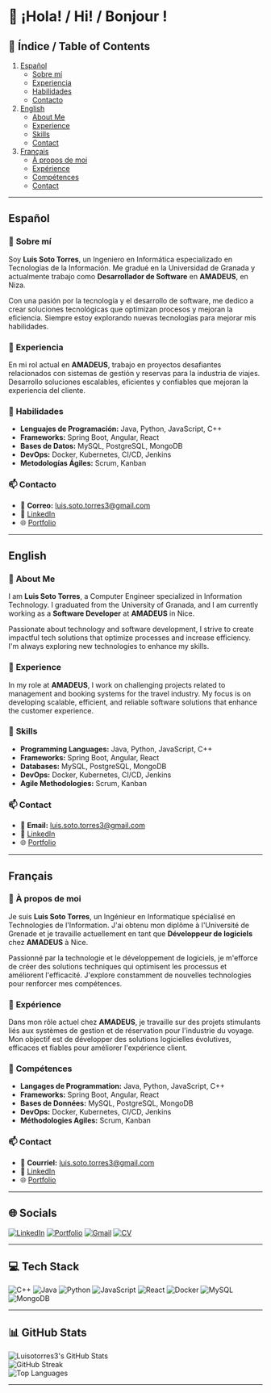 # 👋 ¡Hola! / Hi! / Bonjour !

## 📜 Índice / Table of Contents
1. [Español](#español)
   - [Sobre mí](#sobre-mí-es)
   - [Experiencia](#experiencia-es)
   - [Habilidades](#habilidades-es)
   - [Contacto](#contacto-es)
2. [English](#english)
   - [About Me](#about-me-en)
   - [Experience](#experience-en)
   - [Skills](#skills-en)
   - [Contact](#contact-en)
3. [Français](#français)
   - [À propos de moi](#à-propos-de-moi-fr)
   - [Expérience](#expérience-fr)
   - [Compétences](#compétences-fr)
   - [Contact](#contact-fr)

---

## Español

### 📌 <a name="sobre-mí-es"></a> Sobre mí
Soy **Luis Soto Torres**, un Ingeniero en Informática especializado en Tecnologías de la Información. Me gradué en la Universidad de Granada y actualmente trabajo como **Desarrollador de Software** en **AMADEUS**, en Niza.

Con una pasión por la tecnología y el desarrollo de software, me dedico a crear soluciones tecnológicas que optimizan procesos y mejoran la eficiencia. Siempre estoy explorando nuevas tecnologías para mejorar mis habilidades.

### 💼 <a name="experiencia-es"></a> Experiencia
En mi rol actual en **AMADEUS**, trabajo en proyectos desafiantes relacionados con sistemas de gestión y reservas para la industria de viajes. Desarrollo soluciones escalables, eficientes y confiables que mejoran la experiencia del cliente.

### 🚀 <a name="habilidades-es"></a> Habilidades
- **Lenguajes de Programación:** Java, Python, JavaScript, C++
- **Frameworks:** Spring Boot, Angular, React
- **Bases de Datos:** MySQL, PostgreSQL, MongoDB
- **DevOps:** Docker, Kubernetes, CI/CD, Jenkins
- **Metodologías Ágiles:** Scrum, Kanban

### 📫 <a name="contacto-es"></a> Contacto
- 📧 **Correo:** luis.soto.torres3@gmail.com  
- 💼 [LinkedIn](https://www.linkedin.com/in/luisotorres3)  
- 🌐 [Portfolio](https://www.luisotorres3.github.io)  

---

## English

### 📌 <a name="about-me-en"></a> About Me
I am **Luis Soto Torres**, a Computer Engineer specialized in Information Technology. I graduated from the University of Granada, and I am currently working as a **Software Developer** at **AMADEUS** in Nice.

Passionate about technology and software development, I strive to create impactful tech solutions that optimize processes and increase efficiency. I'm always exploring new technologies to enhance my skills.

### 💼 <a name="experience-en"></a> Experience
In my role at **AMADEUS**, I work on challenging projects related to management and booking systems for the travel industry. My focus is on developing scalable, efficient, and reliable software solutions that enhance the customer experience.

### 🚀 <a name="skills-en"></a> Skills
- **Programming Languages:** Java, Python, JavaScript, C++
- **Frameworks:** Spring Boot, Angular, React
- **Databases:** MySQL, PostgreSQL, MongoDB
- **DevOps:** Docker, Kubernetes, CI/CD, Jenkins
- **Agile Methodologies:** Scrum, Kanban

### 📫 <a name="contact-en"></a> Contact
- 📧 **Email:** luis.soto.torres3@gmail.com  
- 💼 [LinkedIn](https://www.linkedin.com/in/luisotorres3)  
- 🌐 [Portfolio](https://www.luisotorres3.github.io)  

---

## Français

### 📌 <a name="à-propos-de-moi-fr"></a> À propos de moi
Je suis **Luis Soto Torres**, un Ingénieur en Informatique spécialisé en Technologies de l'Information. J'ai obtenu mon diplôme à l'Université de Grenade et je travaille actuellement en tant que **Développeur de logiciels** chez **AMADEUS** à Nice.

Passionné par la technologie et le développement de logiciels, je m'efforce de créer des solutions techniques qui optimisent les processus et améliorent l'efficacité. J'explore constamment de nouvelles technologies pour renforcer mes compétences.

### 💼 <a name="expérience-fr"></a> Expérience
Dans mon rôle actuel chez **AMADEUS**, je travaille sur des projets stimulants liés aux systèmes de gestion et de réservation pour l'industrie du voyage. Mon objectif est de développer des solutions logicielles évolutives, efficaces et fiables pour améliorer l'expérience client.

### 🚀 <a name="compétences-fr"></a> Compétences
- **Langages de Programmation:** Java, Python, JavaScript, C++
- **Frameworks:** Spring Boot, Angular, React
- **Bases de Données:** MySQL, PostgreSQL, MongoDB
- **DevOps:** Docker, Kubernetes, CI/CD, Jenkins
- **Méthodologies Agiles:** Scrum, Kanban

### 📫 <a name="contact-fr"></a> Contact
- 📧 **Courriel:** luis.soto.torres3@gmail.com  
- 💼 [LinkedIn](https://www.linkedin.com/in/luisotorres3)  
- 🌐 [Portfolio](https://www.luisotorres3.github.io)  

---

## 🌐 Socials

[![LinkedIn](https://img.shields.io/badge/LinkedIn-0077B5?style=for-the-badge&logo=linkedin&logoColor=white)](https://linkedin.com/in/Luisotorres3)
[![Portfolio](https://img.shields.io/badge/Portfolio-FF5722?style=for-the-badge&logo=todoist&logoColor=white)](https://luisotorres3.github.io)
[![Gmail](https://img.shields.io/badge/Gmail-333333?style=for-the-badge&logo=gmail&logoColor=red)](mailto:luis.soto.torres3@gmail.com)
[![CV](https://img.shields.io/badge/CV-%23FF7139.svg?style=for-the-badge&logo=readme&logoColor=white)](https://luisotorres3.github.io/Luis_Soto_Torres_CV.pdf)


---

## 💻 Tech Stack

![C++](https://img.shields.io/badge/c++-%2300599C.svg?style=for-the-badge&logo=c%2B%2B&logoColor=white) ![Java](https://img.shields.io/badge/java-%23ED8B00.svg?style=for-the-badge&logo=openjdk&logoColor=white) ![Python](https://img.shields.io/badge/python-3670A0?style=for-the-badge&logo=python&logoColor=ffdd54) ![JavaScript](https://img.shields.io/badge/javascript-%23323330.svg?style=for-the-badge&logo=javascript&logoColor=%23F7DF1E) ![React](https://img.shields.io/badge/react-%2320232a.svg?style=for-the-badge&logo=react&logoColor=%2361DAFB) ![Docker](https://img.shields.io/badge/docker-%230db7ed.svg?style=for-the-badge&logo=docker&logoColor=white) ![MySQL](https://img.shields.io/badge/mysql-4479A1.svg?style=for-the-badge&logo=mysql&logoColor=white) ![MongoDB](https://img.shields.io/badge/MongoDB-%234ea94b.svg?style=for-the-badge&logo=mongodb&logoColor=white)

---

## 📊 GitHub Stats

![Luisotorres3's GitHub Stats](https://github-readme-stats.vercel.app/api?username=Luisotorres3&theme=radical&hide_border=false&include_all_commits=true&count_private=false)  
![GitHub Streak](https://github-readme-streak-stats.herokuapp.com/?user=Luisotorres3&theme=radical&hide_border=false)  
![Top Languages](https://github-readme-stats.vercel.app/api/top-langs/?username=Luisotorres3&theme=radical&hide_border=false&include_all_commits=true&count_private=false&layout=compact)

---
